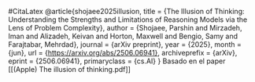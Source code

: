#CitaLatex 
@article{shojaee2025illusion,
  title = {The Illusion of Thinking: Understanding the Strengths and Limitations of Reasoning Models via the Lens of Problem Complexity},
  author = {Shojaee, Parshin and Mirzadeh, Iman and Alizadeh, Keivan and Horton, Maxwell and Bengio, Samy and Farajtabar, Mehrdad},
  journal = {arXiv preprint},
  year = {2025},
  month = {jun},
  url = {https://arxiv.org/abs/2506.06941},
  archiveprefix = {arXiv},
  eprint = {2506.06941},
  primaryclass = {cs.AI}
}
Basado en el paper [[(Apple) The illusion of thinking.pdf]]
